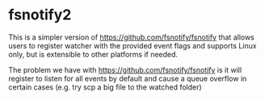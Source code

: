 # fsnotify2

This is a simpler version of https://github.com/fsnotify/fsnotify that
allows users to register watcher with the provided event flags and supports
Linux only, but is extensible to other platforms if needed.

The problem we have with https://github.com/fsnotify/fsnotify is
it will register to listen for all events by default and cause a queue
overflow in certain cases (e.g. try scp a big file to the watched folder)